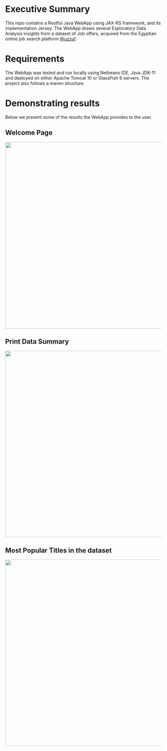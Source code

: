 # Executive Summary

This repo contains a Restful Java WebApp using JAX-RS framework, and its implementation Jersey. The WebApp draws several Exploratory Data Analysis insights from a dataset of Job offers, acquired from the Egyptian online job search platform [Wuzzuf](https://wuzzuf.net/).

# Requirements

The WebApp was tested and run locally using Netbeans IDE, Java JDK-11 and deployed on either Apache Tomcat 10 or GlassFish 6 servers. The project also follows a maven structure.

# Demonstrating results
Below we present some of the results the WebApp provides to the user.
## Welcome Page

<img src="https://github.com/Omar-Safwat/Java_WebApp/blob/main/images/data_summary.JPG" width="600">

## Print Data Summary

<img src="https://github.com/Omar-Safwat/Java_WebApp/blob/main/images/data_summary.JPG" width="600">

## Most Popular Titles in the dataset

<img src="https://github.com/Omar-Safwat/Java_WebApp/blob/main/images/most_popular_titles.JPG" width="600">
